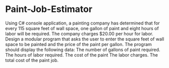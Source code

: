 # Paint-Job-Estimator
Using C# console application, a painting company has determined that for every 115 square feet of wall space, one gallon of paint and eight hours of labor will be required. The company charges $20.00 per hour for labor. Design a modular program that asks the user to enter the square feet of wall space to be painted and the price of the paint per gallon. The program should display the following data:   The number of gallons of paint required.  The hours of labor required.  The cost of the paint  The labor charges. The total cost of the paint job.
